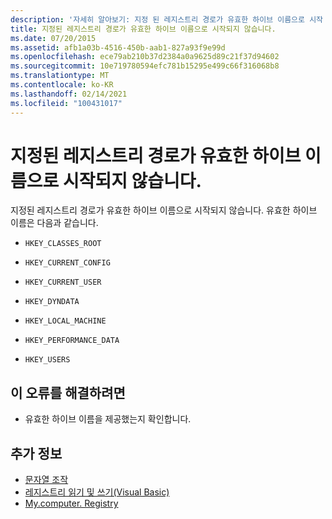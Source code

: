 ```yaml
---
description: '자세히 알아보기: 지정 된 레지스트리 경로가 유효한 하이브 이름으로 시작 하지 않습니다.'
title: 지정된 레지스트리 경로가 유효한 하이브 이름으로 시작되지 않습니다.
ms.date: 07/20/2015
ms.assetid: afb1a03b-4516-450b-aab1-827a93f9e99d
ms.openlocfilehash: ece79ab210b37d2384a0a9625d89c21f37d94602
ms.sourcegitcommit: 10e719780594efc781b15295e499c66f316068b8
ms.translationtype: MT
ms.contentlocale: ko-KR
ms.lasthandoff: 02/14/2021
ms.locfileid: "100431017"
---
```

# <a name="specified-registry-path-does-not-start-with-a-valid-hive-name"></a>지정된 레지스트리 경로가 유효한 하이브 이름으로 시작되지 않습니다.

지정된 레지스트리 경로가 유효한 하이브 이름으로 시작되지 않습니다. 유효한 하이브 이름은 다음과 같습니다.  
  
- `HKEY_CLASSES_ROOT`  
  
- `HKEY_CURRENT_CONFIG`  
  
- `HKEY_CURRENT_USER`  
  
- `HKEY_DYNDATA`  
  
- `HKEY_LOCAL_MACHINE`  
  
- `HKEY_PERFORMANCE_DATA`  
  
- `HKEY_USERS`  
  
## <a name="to-correct-this-error"></a>이 오류를 해결하려면  
  
- 유효한 하이브 이름을 제공했는지 확인합니다.  
  
## <a name="see-also"></a>추가 정보

- [문자열 조작](../../standard/base-types/best-practices-strings.md)
- [레지스트리 읽기 및 쓰기(Visual Basic)](../developing-apps/programming/computer-resources/reading-from-and-writing-to-the-registry.md)
- [My.computer. Registry](xref:Microsoft.VisualBasic.MyServices.RegistryProxy)
